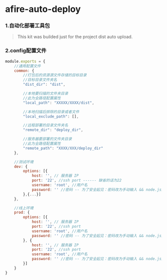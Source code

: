 <!--
 * @Author: your name
 * @Date: 2020-08-29 14:27:20
 * @LastEditTime: 2020-08-31 11:38:40
 * @LastEditors: Please set LastEditors
 * @Description: In User Settings Edit
 * @FilePath: /afire-auto-deploy/README.md
-->
# afire-auto-deploy
### 1.自动化部署工具包
>This kit was builded just for the project dist auto upload.


### 2.config配置文件

```javascript
module.exports = {
    //通用配置文件
    common: {
        //打包后的资源源文件存储的目标目录
        //目标目录文件夹名
        "dist_dir": "dist",

        //本地要扫描的文件夹目录
        //此为全路径配置属性
        "local_path": "XXXXX/XXXX/dist",

        //本地扫描后排除的目录或者文件
        "local_exclude_path": [],

        //远程部署的目录文件夹名
        "remote_dir": "deploy_dir",

        //服务器要部署的文件夹目录
        //此为全路径配置属性
        "remote_path": "XXXX/XXX/deploy_dir"
    },

    //测试环境
    dev: {
        options: [{
            host: '', // 服务器 IP
            port: '22', //ssh port ------ 缺省的话为22
            username: 'root', //用户名
            password: '' //密码 -- 为了安全起见：密码改为手动输入 && node.js从cmd动态读取
        },{...}]
    },

    //线上环境
    prod: {
        options: [{
            host: '', // 服务器 IP
            port: '22', //ssh port
            username: 'root', //用户名
            password: '' //密码 -- 为了安全起见：密码改为手动输入 && node.js从cmd动态读取
        }, {
            host: '', // 服务器 IP
            port: '22', //ssh port
            username: 'root', //用户名
            password: '' //密码 -- 为了安全起见：密码改为手动输入 && node.js从cmd动态读取
        }]
    }
}
```